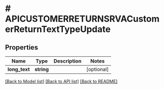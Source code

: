 # # APICUSTOMERRETURNSRVACustomerReturnTextTypeUpdate

## Properties

Name | Type | Description | Notes
------------ | ------------- | ------------- | -------------
**long_text** | **string** |  | [optional]

[[Back to Model list]](../../README.md#models) [[Back to API list]](../../README.md#endpoints) [[Back to README]](../../README.md)
